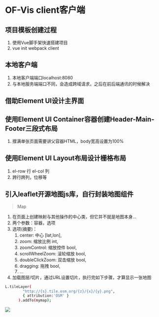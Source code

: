 # OF-Vis client客户端

## 项目模板创建过程

1. 使用Vue脚手架快速搭建项目
2. vue init webpack client

## 本地客户端

1. 本地客户端端口localhost:8080
2. 与本地服务端端口不同，会造成跨域请求，之后在前后端通讯的时候解决

## 借助Element UI设计主界面

## 使用Element UI Container容器创建Header-Main-Footer三段式布局

1. 撑满单张页面需要讲父容器HTML，body宽高设置为100%

## 使用Element UI Layout布局设计栅格布局

1. el-row 行 el-col 列
2. 跨行跨列，位移等

## 引入leaflet开源地图js库，自行封装地图组件

> Map

1. 在页面上创建映射与其他操作的中心类，但它并不就是地图本身...
2. 两个参数：容器，选项
3. 选项(摘要)：
    1. center: 中心 [lat,lon],
    2. zoom: 缩放比例 int,
    3. zoomControl: 缩放控件 bool,
    4. scrollWheelZoom: 滚轮缩放 bool,
    5. doubleClickZoom: 双击缩放 bool,
    6. dragging: 拖拽 bool,
    7. ...
4. 加载图层/切片，通过URL设置切片，执行完如下步骤，才算显示一张地图

``` bash
L.tileLayer(
        "http://{s}.tile.osm.org/{z}/{x}/{y}.png",
        { attribution:'OSM' }
      ).addTo(mymap);
```

![](https://i.loli.net/2019/08/30/LHSM6OthoIZnP8i.jpg)